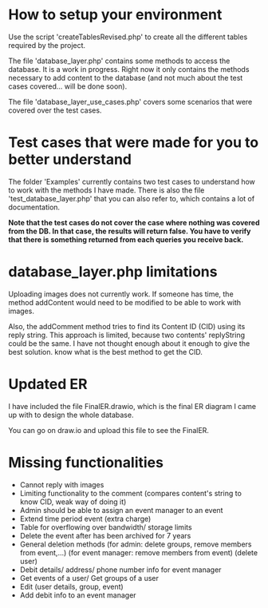 # How to setup your environment
Use the script 'createTablesRevised.php' to create all the different tables 
required by the project.

The file 'database_layer.php' contains some methods to access the database. It
is a work in progress. Right now it only contains the methods necessary to 
add content to the database (and not much about the test cases covered... will
be done soon).

The file 'database_layer_use_cases.php' covers some scenarios that were covered
over the test cases.

# Test cases that were made for you to better understand
The folder 'Examples' currently contains two test cases to understand how to 
work with the methods I have made. There is also the file 'test_database_layer.php'
that you can also refer to, which contains a lot of documentation.

**Note that the test cases do not cover the case where nothing was covered from the DB. In that case, the results will return false. You have to verify that there is something returned from each queries you receive back.**

# database_layer.php limitations
Uploading images does not currently work. If someone has time, the method
addContent would need to be modified to be able to work with images.

Also, the addComment method tries to find its Content ID (CID) using its reply
string. This approach is limited, because two contents' replyString could be 
the same. I have not thought enough about it enough to give the best solution. 
know what is the best method to get the CID.

# Updated ER
I have included the file FinalER.drawio, which is the final ER diagram I came
up with to design the whole database.

You can go on draw.io and upload this file to see the FinalER.

# Missing functionalities
- Cannot reply with images
- Limiting functionality to the comment (compares content's string to know CID, weak way of doing it)
- Admin should be able to assign an event manager to an event
- Extend time period event (extra charge)
- Table for overflowing over bandwidth/ storage limits
- Delete the event after has been archived for 7 years
- General deletion methods (for admin: delete groups, remove members from event,...) (for event manager: remove members from event) (delete user)
- Debit details/ address/ phone number info for event manager
- Get events of a user/ Get groups of a user
- Edit (user details, group, event)
- Add debit info to an event manager
